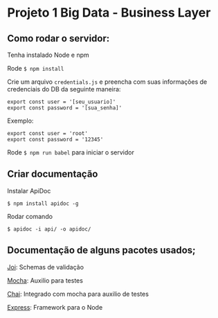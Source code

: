 # Projeto 1 Big Data - Business Layer

## Como rodar o servidor:


Tenha instalado Node e npm

Rode `$ npm install`

Crie um arquivo `credentials.js` e preencha com suas informações de credenciais do DB da seguinte maneira:

```
export const user = '[seu_usuario]'
export const password = '[sua_senha]'
```

Exemplo:


```
export const user = 'root'
export const password = '12345'
```


Rode `$ npm run babel` para iniciar o servidor

## Criar documentação 

Instalar ApiDoc

`$ npm install apidoc -g`

Rodar comando

`$ apidoc -i api/ -o apidoc/`

## Documentação de alguns pacotes usados;

[Joi](https://github.com/hapijs/joi): Schemas de validação 

[Mocha](https://github.com/mochajs/mocha): Auxilio para testes

[Chai](https://github.com/chaijs/chai): Integrado com mocha para auxilio de testes

[Express](https://github.com/expressjs/express): Framework para o Node


